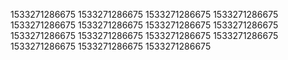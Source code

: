 1533271286675
1533271286675
1533271286675
1533271286675
1533271286675
1533271286675
1533271286675
1533271286675
1533271286675
1533271286675
1533271286675
1533271286675
1533271286675
1533271286675
1533271286675